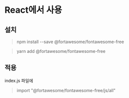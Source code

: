 # React에서 사용

## 설치

> npm install --save @fortawesome/fontawesome-free

> yarn add @fortawesome/fontawesome-free

## 적용

index.js 파일에

> import "@fortawesome/fontawesome-free/js/all"
